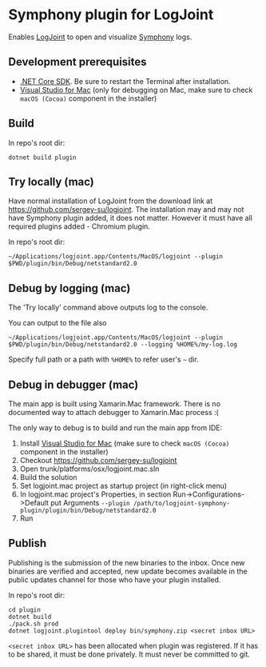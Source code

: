 # Symphony plugin for LogJoint

Enables [LogJoint](https://github.com/sergey-su/logjoint) to open and visualize [Symphony](https://symphony.com/) logs.

## Development prerequisites
- [.NET Core SDK](https://dotnet.microsoft.com/download). Be sure to restart the Terminal after installation.
- [Visual Studio for Mac](https://visualstudio.microsoft.com/vs/mac/) (only for debugging on Mac, make sure to check `macOS (Cocoa)` component in the installer)

## Build
In repo's root dir:
```
dotnet build plugin
```

## Try locally (mac)

Have normal installation of LogJoint from the download link at https://github.com/sergey-su/logjoint. The installation may and may not have Symphony plugin added, it does not matter. However it must have all required plugins added - Chromium plugin.

In repo's root dir:
```
~/Applications/logjoint.app/Contents/MacOS/logjoint --plugin $PWD/plugin/bin/Debug/netstandard2.0
```


## Debug by logging (mac)

The 'Try locally' command above outputs log to the console.

You can output to the file also
```
~/Applications/logjoint.app/Contents/MacOS/logjoint --plugin $PWD/plugin/bin/Debug/netstandard2.0 --logging %HOME%/my-log.log
```

Specify full path or a path with `%HOME%` to refer user's `~` dir.

## Debug in debugger (mac)

The main app is built using Xamarin.Mac framework. There is no documented way to attach debugger to Xamarin.Mac process :(

The only way to debug is to build and run the main app from IDE:
1. Install [Visual Studio for Mac](https://visualstudio.microsoft.com/vs/mac/) (make sure to check `macOS (Cocoa)` component in the installer)
2. Checkout https://github.com/sergey-su/logjoint
3. Open trunk/platforms/osx/logjoint.mac.sln
4. Build the solution
5. Set logjoint.mac project as startup project (in right-click menu)
6. In logjoint.mac project's Properties, in section Run->Configurations->Default put Arguments `--plugin /path/to/logjoint-symphony-plugin/plugin/bin/Debug/netstandard2.0`
7. Run

## Publish

Publishing is the submission of the new binaries to the inbox. Once new binaries are verified and accepted, new update becomes available in the public updates channel for those who have your plugin installed.

In repo's root dir:
```
cd plugin
dotnet build
./pack.sh prod
dotnet logjoint.plugintool deploy bin/symphony.zip <secret inbox URL>
```

`<secret inbox URL>` has been allocated when plugin was registered. If it has to be shared, it must be done privately. It must never be committed to git.